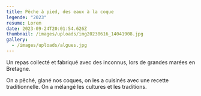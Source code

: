 ```yaml
---
title: Pêche à pied, des eaux à la coque
legende: "2023"
resume: Lorem
date: 2023-09-24T20:01:54.626Z
thumbnail: /images/uploads/img20230616_14041908.jpg
gallery:
  - /images/uploads/algues.jpg
---
```

Un repas collecté et fabriqué avec des inconnus, lors de grandes marées en Bretagne.

O﻿n a pêché, glané nos coques, on les a cuisinés avec une recette traditionnelle. On a mélangé les cultures et les traditions.